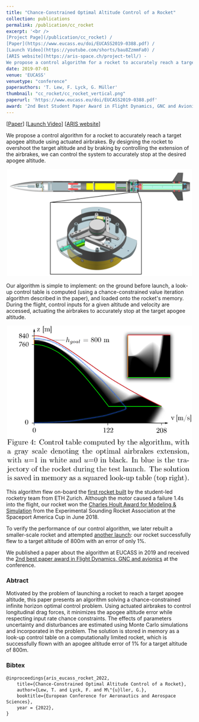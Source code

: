 ```yaml
---
title: "Chance-Constrained Optimal Altitude Control of a Rocket"
collection: publications
permalink: /publication/cc_rocket
excerpt: '<br />
[Project Page](/publication/cc_rocket) / 
[Paper](https://www.eucass.eu/doi/EUCASS2019-0388.pdf) / 
[Launch Video](https://youtube.com/shorts/bau8ZzmmFa0) / 
[ARIS website](https://aris-space.ch/project-tell/) - 
We propose a control algorithm for a rocket to accurately reach a target apogee.'
date: 2019-07-01
venue: 'EUCASS'
venuetype: "conference"
paperauthors: 'T. Lew, F. Lyck, G. Müller'
thumbnail: "cc_rocket/cc_rocket_vertical.png"
paperurl: 'https://www.eucass.eu/doi/EUCASS2019-0388.pdf'
award: '2nd Best Student Paper Award in Flight Dynamics, GNC and Avionics'
---
```


[[Paper](https://www.eucass.eu/doi/EUCASS2019-0388.pdf)] 
[[Launch Video](https://youtube.com/shorts/bau8ZzmmFa0)] 
[[ARIS website](https://aris-space.ch/)]


We propose a control algorithm for a rocket to accurately reach a target apogee altitude using actuated airbrakes. By designing the rocket to overshoot the target altitude and by braking by controlling the extension of the airbrakes, we can control the system to accurately stop at the desired apogee altitude.

<p style="text-align:center;"><img src="/images/cc_rocket/cc_rocket.png" width="500"></p>

Our algorithm is simple to implement: on the ground before launch, a look-up control table is computed (using a chance-constrained value iteration algorithm described in the paper), and loaded onto the rocket's memory. During the flight, control inputs for a given altitude and velocity are accessed, actuating the airbrakes to accurately stop at the target apogee altitude. 

<!-- ![Control table](/images/cc_rocket/control_table.png) -->
<p style="text-align:center;"><img src="/images/cc_rocket/control_table.png" width="500"></p>


This algorithm flew on-board the [first rocket built](https://aris-space.ch/project-tell/) by the student-led rocketry team from ETH Zurich. Although the motor caused a failure 1.4s into the flight, our rocket won the [Charles Hoult Award for Modeling & Simulation](https://www.soundingrocket.org/2018-sa-cup.html) from the Experimental Sounding Rocket Association at the Spaceport America Cup in June 2018.

To verify the performance of our control algorithm, we later rebuilt a smaller-scale rocket and attempted [another launch](https://youtube.com/shorts/bau8ZzmmFa0): our rocket successfully flew to a target altitude of 800m with an error of only 1%. 

We published a paper about the algorithm at EUCASS in 2019 and received the [2nd best paper award in Flight Dynamics, GNC and avionics](https://www.eucass.eu/2019/index.html) at the conference.


### Abtract

Motivated by the problem of launching a rocket to reach a target apogee altitude, this paper presents an algorithm solving a chance-constrained infinite horizon optimal control problem. Using actuated airbrakes to control longitudinal drag forces, it minimizes the apogee altitude error while respecting input rate chance constraints. The effects of parameters uncertainty and disturbances are estimated using Monte Carlo simulations and incorporated in the problem. The solution is stored in memory as a look-up control table on a computationally limited rocket, which is successfully flown with an apogee altitude error of 1% for a target altitude of 800m.

### Bibtex

	@inproceedings{aris_eucass_rocket_2022,
		title={Chance-Constrained Optimal Altitude Control of a Rocket},
		author={Lew, T. and Lyck, F. and M\"{u}ller, G.},
		booktitle={European Conference for Aeronautics and Aerospace Sciences},
		year = {2022},
	}